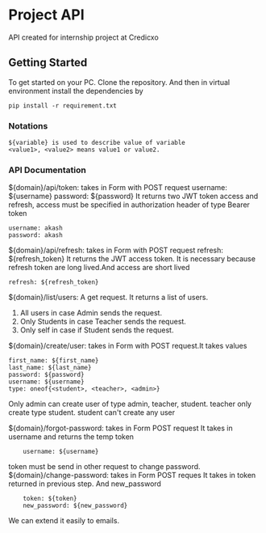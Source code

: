 # Project API

API created for internship project at Credicxo

## Getting Started

To get started on your PC. Clone the repository. And then in virtual environment install
the dependencies by
```
pip install -r requirement.txt
```
### Notations
    ${variable} is used to describe value of variable
    <value1>, <value2> means value1 or value2.
### API Documentation

${domain}/api/token: takes in Form with POST request
    username: ${username}
    password: ${password}
It returns two JWT token access and refresh, access must be specified in authorization header of type
Bearer token
```
username: akash
password: akash
```
${domain}/api/refresh: takes in Form with POST request
    refresh: ${refresh_token}
It returns the JWT access token. It is necessary because refresh token are long lived.And access are short lived
```
refresh: ${refresh_token}
```
${domain}/list/users: A get request. It returns a list of users. 
1. All users in case Admin sends the request.
2. Only Students in case Teacher sends the request.
3. Only self in case if Student sends the request. 

${domain}/create/user: takes in Form with POST request.It takes values 
```
first_name: ${first_name}
last_name: ${last_name}
password: ${password}
username: ${username}
type: oneof{<student>, <teacher>, <admin>}
```
Only admin can create user of type admin, teacher, student.
teacher only create type student.
student can't create any user

${domain}/forgot-password: takes in Form POST request
    It takes in username and returns the temp token
```
    username: ${username}
```
token must be send in other request to change password.
${domain}/change-password: takes in Form POST reques
    It takes in token returned in previous step. 
    And new_password
```
    token: ${token}
    new_password: ${new_password}
```
We can extend it easily to emails. 